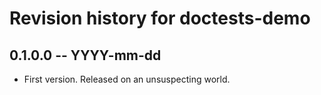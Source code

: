 # Revision history for doctests-demo

## 0.1.0.0 -- YYYY-mm-dd

* First version. Released on an unsuspecting world.
